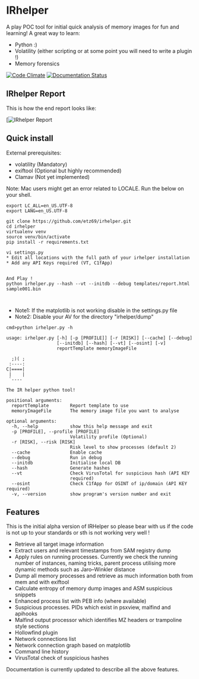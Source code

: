 # IRhelper
A play POC tool for initial quick analysis of memory images for fun and learning!
A great way to learn:

* Python :)
* Volatility (either scripting or at some point you will need to write a plugin !)
* Memory forensics

[![Code Climate](https://codeclimate.com/github/etz69/irhelper/badges/gpa.svg)](https://codeclimate.com/github/etz69/irhelper)
[![Documentation Status](http://readthedocs.org/projects/irhelper/badge/?version=latest)](http://irhelper.readthedocs.io/en/latest/?badge=latest)

IRhelper Report
------------
This is how the end report looks like:

[![IRhelper Report](https://github.com/etz69/irhelper/raw/master/docs/artifacts/ScreenShotReport.png)


Quick install
------------
External prerequisites:

* volatility (Mandatory)
* exiftool (Optional but highly recommended)
* Clamav (Not yet implemented)

Note: Mac users might get an error related to LOCALE. Run the below on your shell.

```
export LC_ALL=en_US.UTF-8
export LANG=en_US.UTF-8
```


```
git clone https://github.com/etz69/irhelper.git
cd irhelper
virtualenv venv
source venv/bin/activate
pip install -r requirements.txt

vi settings.py
* Edit all locations with the full path of your irhelper installation
* Add any API Keys required (VT, C1fApp)


And Play !
python irhelper.py --hash --vt --initdb --debug templates/report.html sample001.bin



```

* Note1: If the matplotlib is not working disable in the settings.py file
* Note2: Disable your AV for the directory "irhelper/dump"




```
cmd>python irhelper.py -h

usage: irhelper.py [-h] [-p [PROFILE]] [-r [RISK]] [--cache] [--debug]
                   [--initdb] [--hash] [--vt] [--osint] [-v]
                   reportTemplate memoryImageFile

  ;)( ;
 :----:
C|====|
 |    |
 `----

The IR helper python tool!

positional arguments:
  reportTemplate        Report template to use
  memoryImageFile       The memory image file you want to analyse

optional arguments:
  -h, --help            show this help message and exit
  -p [PROFILE], --profile [PROFILE]
                        Volatility profile (Optional)
  -r [RISK], --risk [RISK]
                        Risk level to show processes (default 2)
  --cache               Enable cache
  --debug               Run in debug
  --initdb              Initialise local DB
  --hash                Generate hashes
  --vt                  Check VirusTotal for suspicious hash (API KEY
                        required)
  --osint               Check C1fApp for OSINT of ip/domain (API KEY required)
  -v, --version         show program's version number and exit

  ```

Features
--------
This is the initial alpha version of IRHelper so please bear with us if the code
is not up to your standards or sth is not working very well !

* Retrieve all target image information
* Extract users and relevant timestamps from SAM registry dump
* Apply rules on running processes. Currently we check the running number of instances,
naming tricks, parent process utilising more dynamic methods such as Jaro–Winkler distance
* Dump all memory processes and retrieve as much information both from mem and with exiftool
* Calculate entropy of memory dump images and ASM suspicious snippets
* Enhanced process list with PEB info (where available)
* Suspicious processes. PIDs which exist in psxview, malfind and apihooks
* Malfind output processor which identifies MZ headers or trampoline style sections
* Hollowfind plugin
* Network connections list
* Network connection graph based on matplotlib
* Command line history
* VirusTotal check of suspicious hashes

Documentation is currently updated to describe all the above features.
